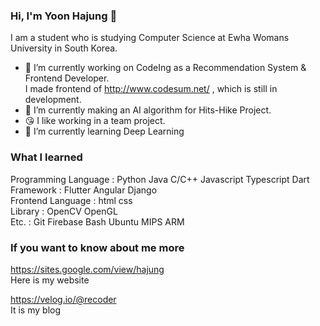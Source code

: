 ### Hi, I'm Yoon Hajung 👋
I am a student who is studying Computer Science at Ewha Womans University in South Korea.
- 🔭 I’m currently working on CodeIng as a Recommendation System & Frontend Developer.  
I made frontend of http://www.codesum.net/ , which is still in development.  
- 🔭 I’m currently making an AI algorithm for Hits-Hike Project.  
- :kissing_heart: I like working in a team project.  
- 🌱 I’m currently learning Deep Learning  

### What I learned
Programming Language : Python Java C/C++ Javascript Typescript Dart  
Framework : Flutter Angular Django  
Frontend Language : html css  
Library : OpenCV OpenGL  
Etc. : Git Firebase Bash Ubuntu MIPS ARM  

### If you want to know about me more  
https://sites.google.com/view/hajung  
Here is my website  

https://velog.io/@recoder  
It is my blog
